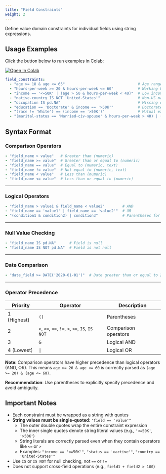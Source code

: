 ```yaml
---
title: "Field Constraints"
weight: 2
---
```


Define value domain constraints for individual fields using string expressions.

## Usage Examples

Click the button below to run examples in Colab:

[![Open In Colab](https://colab.research.google.com/assets/colab-badge.svg)](https://colab.research.google.com/github/nics-tw/petsard/blob/main/demo/petsard-yaml/constrainer-yaml/constrainer_field_constraints.ipynb)

```yaml
field_constraints:
  - "age >= 18 & age <= 65"                                 # Age range: 18-65 years
  - "hours-per-week >= 20 & hours-per-week <= 60"           # Working hours: 20-60 hours per week
  - "income == '<=50K' | (age > 50 & hours-per-week < 40)"  # Low income or elderly with reduced hours
  - "native-country IS NOT 'United-States'"                 # Non-US nationality
  - "occupation IS pd.NA"                                   # Missing occupation information
  - "education == 'Doctorate' & income == '>50K'"           # Doctorate degree must have high income
  - "(race != 'White') == (income == '>50K')"               # Mutual exclusivity check between non-White race and high income
  - "(marital-status == 'Married-civ-spouse' & hours-per-week > 40) | (marital-status == 'Never-married' & age < 30)" # Complex logical combination
```

## Syntax Format

### Comparison Operators

```yaml
- "field_name > value"   # Greater than (numeric)
- "field_name >= value"  # Greater than or equal to (numeric)
- "field_name == value"  # Equal to (numeric, text)
- "field_name != value"  # Not equal to (numeric, text)
- "field_name < value"   # Less than (numeric)
- "field_name <= value"  # Less than or equal to (numeric)
```

---

### Logical Operators

```yaml
- "field_name > value1 & field_name < value2"        # AND
- "field_name == 'value1' | field_name == 'value2'"  # OR
- "(condition1 & condition2) | condition3"           # Parentheses for precedence
```

---

### Null Value Checking

```yaml
- "field_name IS pd.NA"      # Field is null
- "field_name IS NOT pd.NA"  # Field is not null
```

---

### Date Comparison

```yaml
- "date_field >= DATE('2020-01-01')"  # Date greater than or equal to 2020-01-01
```

---

### Operator Precedence

| Priority | Operator | Description |
|----------|----------|-------------|
| 1 (Highest) | `()` | Parentheses |
| 2 | `>`, `>=`, `==`, `!=`, `<`, `<=`, `IS`, `IS NOT` | Comparison operators |
| 3 | `&` | Logical AND |
| 4 (Lowest) | `\|` | Logical OR |

**Note**: Comparison operators have higher precedence than logical operators (AND, OR). This means `age >= 20 & age <= 60` is correctly parsed as `(age >= 20) & (age <= 60)`.

**Recommendation**: Use parentheses to explicitly specify precedence and avoid ambiguity.

## Important Notes

- Each constraint must be wrapped as a string with quotes
- **String values must be single-quoted**: `"field == 'value'"`
  - The outer double quotes wrap the entire constraint expression
  - The inner single quotes denote string literal values (e.g., `'<=50K'`, `'>50K'`)
  - String literals are correctly parsed even when they contain operators like `<=` or `>`
  - Examples: `"income == '<=50K'"`, `"status == '>active'"`, `"country == 'United-States'"`
- Use `IS` or `IS NOT` for null checking, not `==` or `!=`
- Does not support cross-field operations (e.g., `field1 + field2 > 100`)